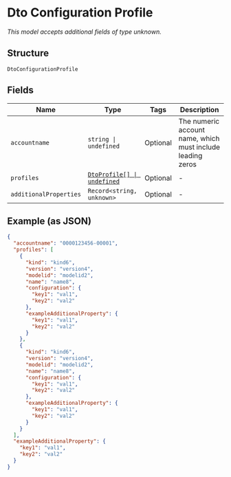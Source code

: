 
# Dto Configuration Profile

*This model accepts additional fields of type unknown.*

## Structure

`DtoConfigurationProfile`

## Fields

| Name | Type | Tags | Description |
|  --- | --- | --- | --- |
| `accountname` | `string \| undefined` | Optional | The numeric account name, which must include leading zeros |
| `profiles` | [`DtoProfile[] \| undefined`](../../doc/models/dto-profile.md) | Optional | - |
| `additionalProperties` | `Record<string, unknown>` | Optional | - |

## Example (as JSON)

```json
{
  "accountname": "0000123456-00001",
  "profiles": [
    {
      "kind": "kind6",
      "version": "version4",
      "modelid": "modelid2",
      "name": "name8",
      "configuration": {
        "key1": "val1",
        "key2": "val2"
      },
      "exampleAdditionalProperty": {
        "key1": "val1",
        "key2": "val2"
      }
    },
    {
      "kind": "kind6",
      "version": "version4",
      "modelid": "modelid2",
      "name": "name8",
      "configuration": {
        "key1": "val1",
        "key2": "val2"
      },
      "exampleAdditionalProperty": {
        "key1": "val1",
        "key2": "val2"
      }
    }
  ],
  "exampleAdditionalProperty": {
    "key1": "val1",
    "key2": "val2"
  }
}
```

